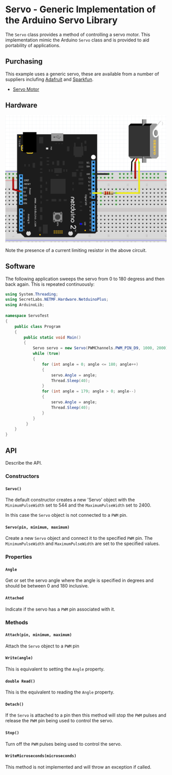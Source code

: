 ﻿# Servo - Generic Implementation of the Arduino Servo Library

The `Servo` class provides a method of controlling a servo motor.  This implementation mimic the Arduino `Servo` class and is provided to aid portability of applications.

## Purchasing

This example uses a generic servo, these are available from a number of suppliers inclufing [Adafruit](www.adafruit.com) and [Sparkfun](www.sparkfun.com).

* [Servo Motor](https://www.sparkfun.com/categories/245)

## Hardware

![Servo Connected to Netduino](ServoBreadboard.png)

Note the presence of a current limiting resistor in the above circuit.

## Software

The following application sweeps the servo from 0 to 180 degress and then back again.  This is repeated continuously:

```csharp
using System.Threading;
using SecretLabs.NETMF.Hardware.NetduinoPlus;
using ArduinoLib;

namespace ServoTest
{
    public class Program
    {
        public static void Main()
        {
            Servo servo = new Servo(PWMChannels.PWM_PIN_D9, 1000, 2000);
            while (true)
            {
                for (int angle = 0; angle <= 180; angle++)
                {
                    servo.Angle = angle;
                    Thread.Sleep(40);
                }
                for (int angle = 179; angle > 0; angle--)
                {
                    servo.Angle = angle;
                    Thread.Sleep(40);
                }
            }
         }
    }
}
```

## API

Describe the API.

### Constructors

#### `Servo()`

The default constructor creates a new 'Servo' object with the `MinimumPulseWidth` set to 544 and the `MaximumPulseWidth` set to 2400.

In this case the `Servo` object is not connected to a `PWM` pin.

#### `Servo(pin, minimum, maximum)`

Create a new `Servo` object and connect it to the specified `PWM` pin.  The `MinimumPulseWidth` and `MaximumPulseWidth` are set to the specified values.

### Properties

#### `Angle`

Get or set the servo angle where the angle is specified in degrees and should be between 0 and 180 inclusive.

#### `Attached`

Indicate if the servo has a `PWM` pin associated with it.

### Methods

#### `Attach(pin, minimum, maximum)`

Attach the `Servo` object to a `PWM` pin

#### `Write(angle)`

This is equivalent to setting the `Angle` property.

#### `double Read()`

This is the equivalent to reading the `Angle` property.

#### `Detach()`

If the `Servo` is attached to a pin then this method will stop the `PWM` pulses and release the `PWM` pin being used to control the servo.

#### `Stop()`

Turn off the `PWM` pulses being used to control the servo.

#### `WriteMicroseconds(microseconds)`

This method is not implemented and will throw an exception if called.